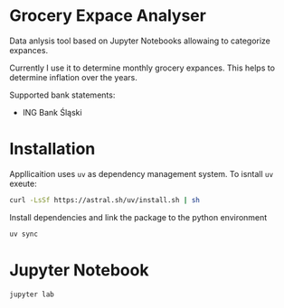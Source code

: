 # Grocery Expace Analyser

Data anlysis tool based on Jupyter Notebooks allowaing to categorize expances.

Currently I use it to determine monthly grocery expances. This helps to determine inflation over the years.

Supported bank statements:
- ING Bank Śląski

# Installation

Appllicaition uses `uv` as dependency management system. To isntall `uv` exeute:

```bash
curl -LsSf https://astral.sh/uv/install.sh | sh
```

Install dependencies and link the package to the python environment
```bash
uv sync
```

# Jupyter Notebook

```bash
jupyter lab
```
